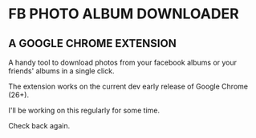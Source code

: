 FB PHOTO ALBUM DOWNLOADER
=========================
A GOOGLE CHROME EXTENSION
-------------------------

A handy tool to download photos from your facebook albums or your friends' albums in a single click.

The extension works on the current dev early release of Google Chrome (26+).

I'll be working on this regularly for some time.

Check back again.
